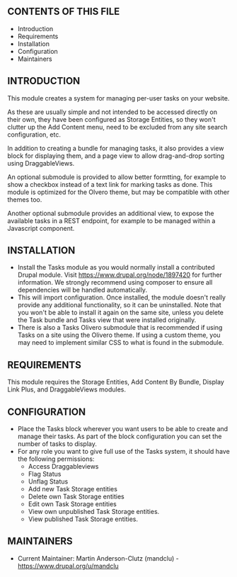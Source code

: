 CONTENTS OF THIS FILE
---------------------

 * Introduction
 * Requirements
 * Installation
 * Configuration
 * Maintainers


INTRODUCTION
------------

This module creates a system for managing per-user tasks on your website.

As these are usually simple and not intended to be accessed directly on their
own, they have been configured as Storage Entities, so they won't clutter up the
Add Content menu, need to be excluded from any site search configuration, etc.

In addition to creating a bundle for managing tasks, it also provides a view
block for displaying them, and a page view to allow drag-and-drop sorting using
DraggableViews.

An optional submodule is provided to allow better formtting, for example to show
a checkbox instead of a text link for marking tasks as done. This module is
optimized for the Olvero theme, but may be compatible with other themes too.

Another optional submodule provides an additional view, to expose the available
tasks in a REST endpoint, for example to be managed within a Javascript
component.


INSTALLATION
------------

 * Install the Tasks module as you would normally install a contributed Drupal
   module. Visit https://www.drupal.org/node/1897420 for further information.
   We strongly recommend using composer to ensure all dependencies will be
   handled automatically.
 * This will import configuration. Once installed, the module doesn't really
   provide any additional functionality, so it can be uninstalled. Note that
   you won't be able to install it again on the same site, unless you delete the
   Task bundle and Tasks view that were installed originally.
 * There is also a Tasks Olivero submodule that is recommended if using Tasks on
   a site using the Olivero theme. If using a custom theme, you may need to
   implement similar CSS to what is found in the submodule.


REQUIREMENTS
------------

This module requires the Storage Entities, Add Content By Bundle, Display Link
Plus, and DraggableViews modules.


CONFIGURATION
-------------

 * Place the Tasks block wherever you want users to be able to create and manage
   their tasks. As part of the block configuration you can set the number of
   tasks to display.
 * For any role you want to give full use of the Tasks system, it should have
   the following permissions:
   * Access Draggableviews
   * Flag Status
   * Unflag Status
   * Add new Task Storage entities
   * Delete own Task Storage entities
   * Edit own Task Storage entities
   * View own unpublished Task Storage entities.
   * View published Task Storage entities.


MAINTAINERS
-----------

 * Current Maintainer: Martin Anderson-Clutz (mandclu) - https://www.drupal.org/u/mandclu
